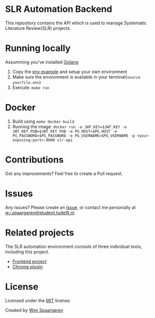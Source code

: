 # SLR Automation Backend

This repository contains the API which is used to manage Systematic Literature Review(SLR) projects.

# Running locally

Assumming you've installed [Golang](https://golang.org/doc/install)

1. Copy the [env example](src/slr-api/example.env) and setup your own environment
2. Make sure the environment is available in your terminal(`source yourfile.env`)
3. Execute: `make run`

# Docker

1. Build using `make docker-build`
2. Running the image: `docker run -e JWT_KEY=$JWT_KEY -e JWT_KEY_PUB=$JWT_KEY_PUB -e PG_HOST=$PG_HOST -e PG_PASSWORD=$PG_PASSWORD -e PG_USERNAME=$PG_USERNAME -p <your-exposing-port>:8000 slr-api` 

# Contributions

Got any improvements? Feel free to create a Pull request.

# Issues

Any issues? Please create an [Issue](https://github.com/lit-automation/backend/issues), or contact me personally at w.j.spaargaren@student.tudelft.nl.

# Related projects

The SLR automation environment consists of three individual tools, including this project.

* [Frontend project](https://github.com/lit-automation/frontend)
* [Chrome plugin](https://github.com/lit-automation/chrome-plugin)


# License

Licensed under the [MIT](LICENSE) license.

Created by [Wim Spaargaren](https://github.com/wimspaargaren)